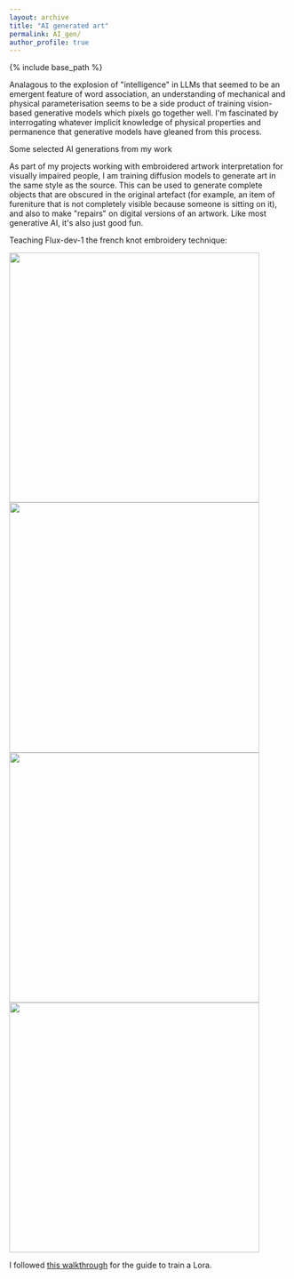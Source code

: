 ```yaml
---
layout: archive
title: "AI generated art"
permalink: AI_gen/
author_profile: true
---
```



{% include base_path %}

Analagous to the explosion of "intelligence" in LLMs that seemed to be an emergent feature of word association, an understanding of mechanical and physical parameterisation seems to be a side product of training vision-based generative models which pixels go together well. I'm fascinated by interrogating whatever implicit knowledge of physical properties and permanence that generative models have gleaned from this process.

Some selected AI generations from my work

As part of my projects working with embroidered artwork interpretation for visually impaired people, I am training diffusion models to generate art in the same style as the source. This can be used to generate complete objects that are obscured in the original artefact (for example, an item of fureniture that is not completely visible because someone is sitting on it), and also to make "repairs" on digital versions of an artwork. Like most generative AI, it's also just good fun.

Teaching Flux-dev-1 the french knot embroidery technique:

<img src="/images/red_head.gif" style="height:450px;">
<img src="/images/bear_house.gif" style="height:450px;">
<img src="/images/sign_holder.gif" style="height:450px;">
<img src="/images/work_lightning.gif" style="height:450px;">

I followed [this walkthrough](https://www.stablediffusiontutorials.com/2024/08/flux-lora.html#downloading-the-models) for the guide to train a Lora.


